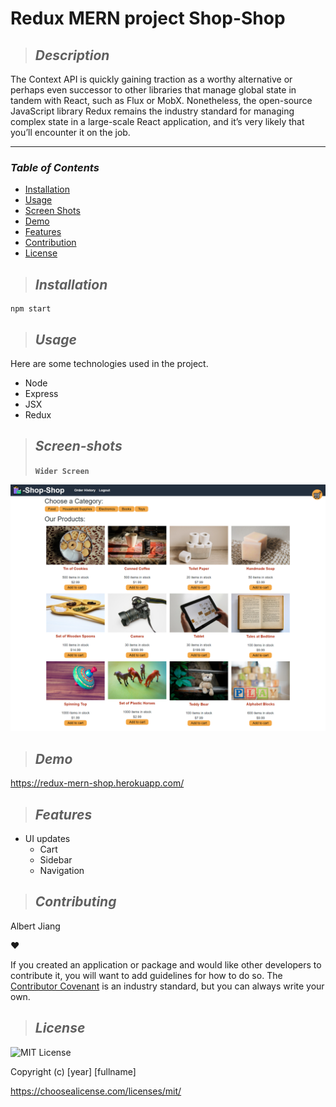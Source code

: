 # **Redux MERN project Shop-Shop**

> ## **_Description_**

The Context API is quickly gaining traction as a worthy alternative or perhaps even successor to other libraries that manage global state in tandem with React, such as Flux or MobX. Nonetheless, the open-source JavaScript library Redux remains the industry standard for managing complex state in a large-scale React application, and it’s very likely that you’ll encounter it on the job.

---

### **_Table of Contents_**

- [Installation](#installation)
- [Usage](#usage)
- [Screen Shots](#Screen-shots)
- [Demo](#demo)
- [Features](#features)
- [Contribution](#contribution)
- [License](#license)

> ## **_Installation_**

```
npm start
```

> ## **_Usage_**

Here are some technologies used in the project.

- Node
- Express
- JSX
- Redux

> ## **_Screen-shots_**
>
> **`Wider Screen`**

<img src="./screenshot/shop-shop.png" width="1000">

> ## **_Demo_**

https://redux-mern-shop.herokuapp.com/

> ## **_Features_**

- UI updates
  - Cart
  - Sidebar
  - Navigation

> ## **_Contributing_**

Albert Jiang

❤️

If you created an application or package and would like other developers to contribute it, you will want to add guidelines for how to do so. The [Contributor Covenant](https://www.contributor-covenant.org/) is an industry standard, but you can always write your own.

> ## **_License_**

![MIT License](https://img.shields.io/badge/license-MIT%20License-green.svg)

Copyright (c) [year] [fullname]

https://choosealicense.com/licenses/mit/

